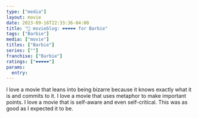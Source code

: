 ```yaml
---
type: ["media"]
layout: movie
date: 2023-09-16T22:33:36-04:00
title: "🍿 movieblog: ❤️❤️❤️❤️❤️ for Barbie"
tags: ["Barbie"]
media: ["movie"]
titles: ["Barbie"]
series: [""]
franchise: ["Barbie"]
ratings: ["❤️❤️❤️❤️❤️"]
params:
  entry:
---
```

I love a movie that leans into being bizarre because it knows exactly what it is and commits to it. I love a movie that uses metaphor to make important points. I love a movie that is self-aware and even self-critical. This was as good as I expected it to be.
